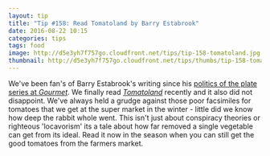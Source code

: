 ```yaml
---
layout: tip
title: "Tip #158: Read Tomatoland by Barry Estabrook"
date: 2016-08-22 10:15
categories: tips
tags: food
image: http://d5e3yh7f757go.cloudfront.net/tips/tip-158-tomatoland.jpg
thumbnail: http://d5e3yh7f757go.cloudfront.net/tips/thumbs/tip-158-tomatoland.jpg
---
```


We've been fan's of Barry Estabrook's writing since his [politics of the plate series at _Gourmet_](http://www.gourmet.com/profiles/barry_estabrook/search462a.html?contributorName=Barry%20Estabrook). We finally read [_Tomatoland_](http://amzn.to/2byYse6) recently and it also did not disappoint. We've always held a grudge against those poor facsimiles for tomatoes that we get at the super market in the winter - little did we know how deep the rabbit whole went. This isn't just about conspiracy theories or righteous 'locavorism' its a tale about how far removed a single vegetable can get from its ideal. Read it now in the season when you can still get the good tomatoes from the farmers market.